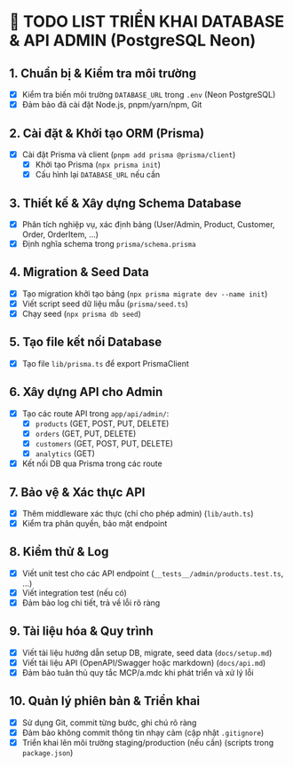 # 📝 TODO LIST TRIỂN KHAI DATABASE & API ADMIN (PostgreSQL Neon)

## 1. Chuẩn bị & Kiểm tra môi trường
- [x] Kiểm tra biến môi trường `DATABASE_URL` trong `.env` (Neon PostgreSQL)
- [x] Đảm bảo đã cài đặt Node.js, pnpm/yarn/npm, Git

## 2. Cài đặt & Khởi tạo ORM (Prisma)
- [x] Cài đặt Prisma và client (`pnpm add prisma @prisma/client`)
  - [x] Khởi tạo Prisma (`npx prisma init`)
  - [x] Cấu hình lại `DATABASE_URL` nếu cần

## 3. Thiết kế & Xây dựng Schema Database
- [x] Phân tích nghiệp vụ, xác định bảng (User/Admin, Product, Customer, Order, OrderItem, ...)
- [x] Định nghĩa schema trong `prisma/schema.prisma`

## 4. Migration & Seed Data
- [x] Tạo migration khởi tạo bảng (`npx prisma migrate dev --name init`)
- [x] Viết script seed dữ liệu mẫu (`prisma/seed.ts`)
- [x] Chạy seed (`npx prisma db seed`)

## 5. Tạo file kết nối Database
- [x] Tạo file `lib/prisma.ts` để export PrismaClient

## 6. Xây dựng API cho Admin
- [x] Tạo các route API trong `app/api/admin/`:
  - [x] `products` (GET, POST, PUT, DELETE)
  - [x] `orders` (GET, PUT, DELETE)
  - [x] `customers` (GET, POST, PUT, DELETE)
  - [x] `analytics` (GET)
- [x] Kết nối DB qua Prisma trong các route

## 7. Bảo vệ & Xác thực API
- [x] Thêm middleware xác thực (chỉ cho phép admin) (`lib/auth.ts`)
- [x] Kiểm tra phân quyền, bảo mật endpoint

## 8. Kiểm thử & Log
- [x] Viết unit test cho các API endpoint (`__tests__/admin/products.test.ts`, ...)
- [x] Viết integration test (nếu có)
- [x] Đảm bảo log chi tiết, trả về lỗi rõ ràng

## 9. Tài liệu hóa & Quy trình
- [x] Viết tài liệu hướng dẫn setup DB, migrate, seed data (`docs/setup.md`)
- [x] Viết tài liệu API (OpenAPI/Swagger hoặc markdown) (`docs/api.md`)
- [x] Đảm bảo tuân thủ quy tắc MCP/a.mdc khi phát triển và xử lý lỗi

## 10. Quản lý phiên bản & Triển khai
- [x] Sử dụng Git, commit từng bước, ghi chú rõ ràng
- [x] Đảm bảo không commit thông tin nhạy cảm (cập nhật `.gitignore`)
- [x] Triển khai lên môi trường staging/production (nếu cần) (scripts trong `package.json`)